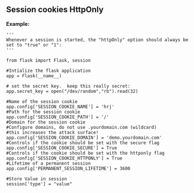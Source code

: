 Session cookies HttpOnly
-------

**Example:**

	'''
	Whenever a session is started, the "httpOnly" option should always be set to "true" or "1":
	'''
	
	from flask import Flask, session

	#Intialize the flask application
	app = Flask(__name__)

	# set the secret key.  keep this really secret:
	app.secret_key = open("/dev/random","rb").read(32) 

	#Name of the session cookie
	app.config['SESSION_COOKIE_NAME'] = 'hrj'
	#Path for the session cookie
	app.config['SESSION_COOKIE_PATH'] = '/'
	#Domain for the session cookie
	#Configure domains, do not use .yourdomain.com (wildcard)
	#this increases the attack surface!
	app.config['SESSION_COOKIE_DOMAIN'] = 'demo.yourdomain.com'
	#Controls if the cookie should be set with the secure flag
	app.config['SESSION_COOKIE_SECURE'] = True
	#Controls if the cookie should be set with the httponly flag
	app.config['SESSION_COOKIE_HTTPONLY'] = True
	#Lifetime of a permanent session
	app.config['PERMANENT_SESSION_LIFETIME'] = 3600

	#Store Value in session
	session['type'] = "value"